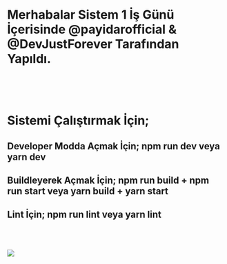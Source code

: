 # Merhabalar Sistem 1 İş Günü İçerisinde @payidarofficial & @DevJustForever Tarafından Yapıldı.
<br /><br /><br />
# Sistemi Çalıştırmak İçin;
## Developer Modda Açmak İçin; npm run dev veya yarn dev
## Buildleyerek Açmak İçin; npm run build + npm run start veya yarn build + yarn start
## Lint İçin; npm run lint veya yarn lint
<br /><br /><br />
<img src="https://cdn.discordapp.com/attachments/920706161001504779/924196205041442907/unknown-3.png" align="center">
